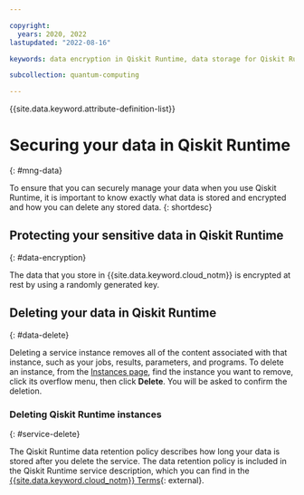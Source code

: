 ```yaml
---

copyright:
  years: 2020, 2022
lastupdated: "2022-08-16"

keywords: data encryption in Qiskit Runtime, data storage for Qiskit Runtime, personal data in Qiskit Runtime, data deletion for Qiskit Runtime, data in Qiskit Runtime, data security in Qiskit Runtime,

subcollection: quantum-computing

---
```


{{site.data.keyword.attribute-definition-list}}

# Securing your data in Qiskit Runtime
{: #mng-data}



To ensure that you can securely manage your data when you use Qiskit Runtime, it is important to know exactly what data is stored and encrypted and how you can delete any stored data.
{: shortdesc}


## Protecting your sensitive data in Qiskit Runtime
{: #data-encryption}

The data that you store in {{site.data.keyword.cloud_notm}} is encrypted at rest by using a randomly generated key.


## Deleting your data in Qiskit Runtime
{: #data-delete}

Deleting a service instance removes all of the content associated with that instance, such as your jobs, results, parameters, and programs. To delete an instance, from the [Instances page](https://cloud.ibm.com/quantum/instances), find the instance you want to remove, click its overflow menu, then click **Delete**. You will be asked to confirm the deletion.

### Deleting Qiskit Runtime instances
{: #service-delete}

The Qiskit Runtime data retention policy describes how long your data is stored after you delete the service. The data retention policy is included in the Qiskit Runtime service description, which you can find in the [{{site.data.keyword.cloud_notm}} Terms]( https://www.ibm.com/support/customer/csol/terms/?id=i126-9425&lc=en#detail-document){: external}.
